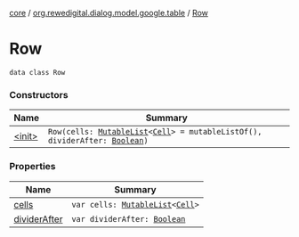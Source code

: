 [core](../../index.md) / [org.rewedigital.dialog.model.google.table](../index.md) / [Row](./index.md)

# Row

`data class Row`

### Constructors

| Name | Summary |
|---|---|
| [&lt;init&gt;](-init-.md) | `Row(cells: `[`MutableList`](https://kotlinlang.org/api/latest/jvm/stdlib/kotlin.collections/-mutable-list/index.html)`<`[`Cell`](../-cell/index.md)`> = mutableListOf(), dividerAfter: `[`Boolean`](https://kotlinlang.org/api/latest/jvm/stdlib/kotlin/-boolean/index.html)`)` |

### Properties

| Name | Summary |
|---|---|
| [cells](cells.md) | `var cells: `[`MutableList`](https://kotlinlang.org/api/latest/jvm/stdlib/kotlin.collections/-mutable-list/index.html)`<`[`Cell`](../-cell/index.md)`>` |
| [dividerAfter](divider-after.md) | `var dividerAfter: `[`Boolean`](https://kotlinlang.org/api/latest/jvm/stdlib/kotlin/-boolean/index.html) |
